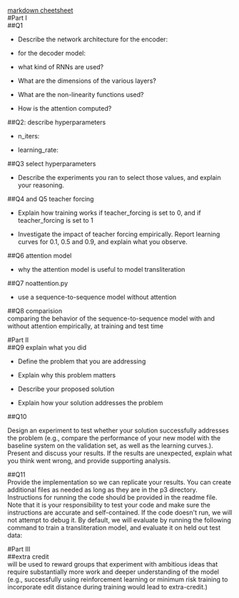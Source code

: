 [markdown cheetsheet](https://github.com/adam-p/markdown-here/wiki/Markdown-Cheatsheet)  
#Part I  
##Q1  
* Describe the network architecture for the encoder:  


* for the decoder model:  

* what kind of RNNs are used?  

* What are the dimensions of the various layers?  

* What are the non-linearity functions used?  

* How is the attention computed? 


##Q2: describe hyperparameters  
* n_iters:  


* learning_rate: 


##Q3 select hyperparameters  
* Describe the experiments you ran to select those values, and explain your reasoning.  


##Q4 and Q5 teacher forcing  
* Explain how training works if teacher_forcing is set to 0, and if teacher_forcing is set to 1  


* Investigate the impact of teacher forcing empirically. Report learning curves for 0.1, 0.5 and 0.9, and explain what you observe.


##Q6 attention model  
* why the attention model is useful to model transliteration  


##Q7 noattention.py  
* use a sequence-to-sequence model without attention  


##Q8 comparision  
comparing the behavior of the sequence-to-sequence model with and without attention empirically, at training and test time  


#Part II  
##Q9 explain what you did  
* Define the problem that you are addressing  

* Explain why this problem matters  

* Describe your proposed solution  

* Explain how your solution addresses the problem  

   
##Q10   

Design an experiment to test whether your solution successfully addresses the problem (e.g., compare the performance of your new model with the baseline system on the validation set, as well as the learning curves.). Present and discuss your results.  If the results are unexpected, explain what you think went wrong, and provide supporting analysis. 


##Q11  
Provide the implementation so we can replicate your results. You can create additional files as needed as long as they are in the p3 directory. Instructions for running the code should be provided in the readme file. Note that it is your responsibility to test your code and make sure the instructions are accurate and self-contained.  If the code doesn't run, we will not attempt to debug it.  By default, we will evaluate by running the following command to train a transliteration model, and evaluate it on held out test data:


#Part III  
##extra credit  
will be used to reward groups that experiment with ambitious ideas that require substantially more work and deeper understanding of the model (e.g., successfully using reinforcement learning or minimum risk training to incorporate edit distance during training would lead to extra-credit.)


